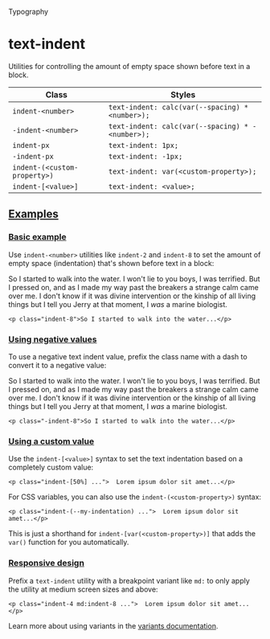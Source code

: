 Typography

# text-indent

Utilities for controlling the amount of empty space shown before text in a block.

| Class                        | Styles                                           |
| ---------------------------- | ------------------------------------------------ |
| `indent-<number>`            | `text-indent: calc(var(--spacing) * <number>);`  |
| `-indent-<number>`           | `text-indent: calc(var(--spacing) * -<number>);` |
| `indent-px`                  | `text-indent: 1px;`                              |
| `-indent-px`                 | `text-indent: -1px;`                             |
| `indent-(<custom-property>)` | `text-indent: var(<custom-property>);`           |
| `indent-[<value>]`           | `text-indent: <value>;`                          |

## [Examples](#examples)

### [Basic example](#basic-example)

Use `indent-<number>` utilities like `indent-2` and `indent-8` to set the amount of empty space (indentation) that's shown before text in a block:

So I started to walk into the water. I won't lie to you boys, I was terrified. But I pressed on, and as I made my way past the breakers a strange calm came over me. I don't know if it was divine intervention or the kinship of all living things but I tell you Jerry at that moment, I *was* a marine biologist.

```
<p class="indent-8">So I started to walk into the water...</p>
```

### [Using negative values](#using-negative-values)

To use a negative text indent value, prefix the class name with a dash to convert it to a negative value:

So I started to walk into the water. I won't lie to you boys, I was terrified. But I pressed on, and as I made my way past the breakers a strange calm came over me. I don't know if it was divine intervention or the kinship of all living things but I tell you Jerry at that moment, I *was* a marine biologist.

```
<p class="-indent-8">So I started to walk into the water...</p>
```

### [Using a custom value](#using-a-custom-value)

Use the `indent-[<value>]` syntax to set the text indentation based on a completely custom value:

```
<p class="indent-[50%] ...">  Lorem ipsum dolor sit amet...</p>
```

For CSS variables, you can also use the `indent-(<custom-property>)` syntax:

```
<p class="indent-(--my-indentation) ...">  Lorem ipsum dolor sit amet...</p>
```

This is just a shorthand for `indent-[var(<custom-property>)]` that adds the `var()` function for you automatically.

### [Responsive design](#responsive-design)

Prefix a `text-indent` utility with a breakpoint variant like `md:` to only apply the utility at medium screen sizes and above:

```
<p class="indent-4 md:indent-8 ...">  Lorem ipsum dolor sit amet...</p>
```

Learn more about using variants in the [variants documentation](/docs/hover-focus-and-other-states).

